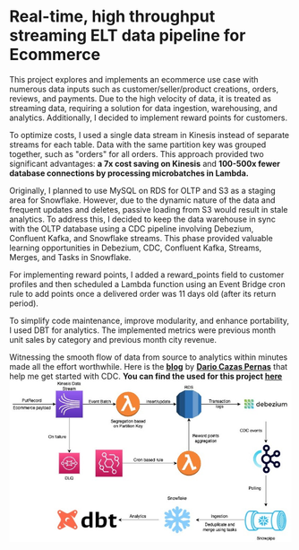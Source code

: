 # Real-time, high throughput streaming ELT data pipeline for Ecommerce

This project explores and implements an ecommerce use case with numerous data inputs such as customer/seller/product creations, orders, reviews, and payments. Due to the high velocity of data, it is treated as streaming data, requiring a solution for data ingestion, warehousing, and analytics. Additionally, I decided to implement reward points for customers.

To optimize costs, I used a single data stream in Kinesis instead of separate streams for each table. Data with the same partition key was grouped together, such as "orders" for all orders. This approach provided two significant advantages: **a 7x cost saving on Kinesis** and **100-500x fewer database connections by processing microbatches in Lambda.**

Originally, I planned to use MySQL on RDS for OLTP and S3 as a staging area for Snowflake. However, due to the dynamic nature of the data and frequent updates and deletes, passive loading from S3 would result in stale analytics. To address this, I decided to keep the data warehouse in sync with the OLTP database using a CDC pipeline involving Debezium, Confluent Kafka, and Snowflake streams. This phase provided valuable learning opportunities in Debezium, CDC, Confluent Kafka, Streams, Merges, and Tasks in Snowflake.

For implementing reward points, I added a reward_points field to customer profiles and then scheduled a Lambda function using an Event Bridge cron rule to add points once a delivered order was 11 days old (after its return period).

To simplify code maintenance, improve modularity, and enhance portability, I used DBT for analytics. The implemented metrics were previous month unit sales by category and previous month city revenue.

Witnessing the smooth flow of data from source to analytics within minutes made all the effort worthwhile.
Here is the **[blog](https://dzone.com/articles/howto_building-an-enterprise-cdc-solution)** by **[Dario Cazas Pernas](https://github.com/dariocazas)** that help me get started with CDC.
**You can find the used for this project [here](https://www.kaggle.com/datasets/olistbr/brazilian-ecommerce)** 
![alt text](https://github.com/codingvarun/ecommerce-elt-pipeline/blob/main/ecommerce-streaming-elt.jpeg?raw=true)
